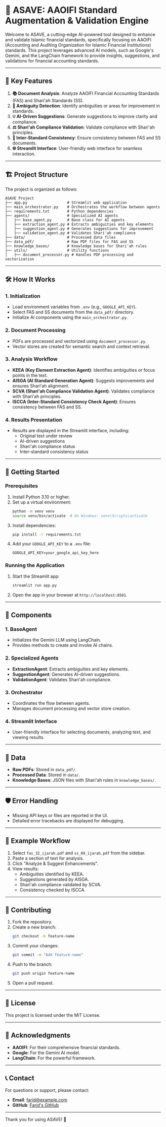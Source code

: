 # 🕋 ASAVE: AAOIFI Standard Augmentation & Validation Engine

Welcome to ASAVE, a cutting-edge AI-powered tool designed to enhance and validate Islamic financial standards, specifically focusing on AAOIFI (Accounting and Auditing Organization for Islamic Financial Institutions) standards. This project leverages advanced AI models, such as Google's Gemini, and the LangChain framework to provide insights, suggestions, and validations for financial accounting standards.

---

## 🌟 Key Features

1. **📚 Document Analysis**: Analyze AAOIFI Financial Accounting Standards (FAS) and Shari'ah Standards (SS).
2. **🧠 Ambiguity Detection**: Identify ambiguities or areas for improvement in standards.
3. **💡 AI-Driven Suggestions**: Generate suggestions to improve clarity and compliance.
4. **⚖️ Shari'ah Compliance Validation**: Validate compliance with Shari'ah principles.
5. **🔗 Inter-Standard Consistency**: Ensure consistency between FAS and SS documents.
6. **🌐 Streamlit Interface**: User-friendly web interface for seamless interaction.

---

## 🏗️ Project Structure

The project is organized as follows:

```
ASAVE Project
├── app.py                  # Streamlit web application
├── main_orchestrator.py    # Orchestrates the workflow between agents
├── requirements.txt        # Python dependencies
├── agents/                 # Specialized AI agents
│   ├── base_agent.py       # Base class for AI agents
│   ├── extraction_agent.py # Extracts ambiguities and key elements
│   ├── suggestion_agent.py # Generates suggestions for improvement
│   ├── validation_agent.py # Validates Shari'ah compliance
├── data/                   # Processed data files
├── data_pdf/               # Raw PDF files for FAS and SS
├── knowledge_bases/        # Knowledge bases for Shari'ah rules
├── utils/                  # Utility functions
│   ├── document_processor.py # Handles PDF processing and vectorization
```

---

## 🛠️ How It Works

### 1. **Initialization**
- Load environment variables from `.env` (e.g., `GOOGLE_API_KEY`).
- Select FAS and SS documents from the `data_pdf/` directory.
- Initialize AI components using the `main_orchestrator.py`.

### 2. **Document Processing**
- PDFs are processed and vectorized using `document_processor.py`.
- Vector stores are created for semantic search and context retrieval.

### 3. **Analysis Workflow**
- **KEEA (Key Element Extraction Agent)**: Identifies ambiguities or focus points in the text.
- **AISGA (AI Standard Generation Agent)**: Suggests improvements and ensures Shari'ah alignment.
- **SCVA (Shari'ah Compliance Validation Agent)**: Validates compliance with Shari'ah principles.
- **ISCCA (Inter-Standard Consistency Check Agent)**: Ensures consistency between FAS and SS.

### 4. **Results Presentation**
- Results are displayed in the Streamlit interface, including:
  - Original text under review
  - AI-driven suggestions
  - Shari'ah compliance status
  - Inter-standard consistency status

---

## 🚀 Getting Started

### Prerequisites

1. Install Python 3.10 or higher.
2. Set up a virtual environment:
   ```bash
   python -m venv venv
   source venv/bin/activate  # On Windows: venv\Scripts\activate
   ```
3. Install dependencies:
   ```bash
   pip install -r requirements.txt
   ```
4. Add your `GOOGLE_API_KEY` to a `.env` file:
   ```env
   GOOGLE_API_KEY=your_google_api_key_here
   ```

### Running the Application

1. Start the Streamlit app:
   ```bash
   streamlit run app.py
   ```
2. Open the app in your browser at `http://localhost:8501`.

---

## 🧩 Components

### 1. **BaseAgent**
- Initializes the Gemini LLM using LangChain.
- Provides methods to create and invoke AI chains.

### 2. **Specialized Agents**
- **ExtractionAgent**: Extracts ambiguities and key elements.
- **SuggestionAgent**: Generates AI-driven suggestions.
- **ValidationAgent**: Validates Shari'ah compliance.

### 3. **Orchestrator**
- Coordinates the flow between agents.
- Manages document processing and vector store creation.

### 4. **Streamlit Interface**
- User-friendly interface for selecting documents, analyzing text, and viewing results.

---

## 📂 Data

- **Raw PDFs**: Stored in `data_pdf/`.
- **Processed Data**: Stored in `data/`.
- **Knowledge Bases**: JSON files with Shari'ah rules in `knowledge_bases/`.

---

## 🛡️ Error Handling

- Missing API keys or files are reported in the UI.
- Detailed error tracebacks are displayed for debugging.

---

## 🧪 Example Workflow

1. Select `fas_32_ijarah.pdf` and `ss_09_ijarah.pdf` from the sidebar.
2. Paste a section of text for analysis.
3. Click "Analyze & Suggest Enhancements".
4. View results:
   - Ambiguities identified by KEEA.
   - Suggestions generated by AISGA.
   - Shari'ah compliance validated by SCVA.
   - Consistency checked by ISCCA.

---

## 🤝 Contributing

1. Fork the repository.
2. Create a new branch:
   ```bash
   git checkout -b feature-name
   ```
3. Commit your changes:
   ```bash
   git commit -m "Add feature-name"
   ```
4. Push to the branch:
   ```bash
   git push origin feature-name
   ```
5. Open a pull request.

---

## 📜 License

This project is licensed under the MIT License.

---

## 🙏 Acknowledgments

- **AAOIFI**: For their comprehensive financial standards.
- **Google**: For the Gemini AI model.
- **LangChain**: For the powerful framework.

---

## 📞 Contact

For questions or support, please contact:
- **Email**: farid@example.com
- **GitHub**: [Farid's GitHub](https://github.com/farid)

---

Thank you for using ASAVE! 🌟
